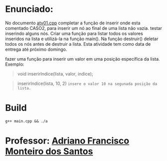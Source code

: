 # Enunciado:

No documento [atv01.cpp](https://github.com/andrrff/CC/tree/main/Estrutura%20de%20Dados/atv01) completar a função de inserir onde esta comentado CASO2, para inserir um nó ao final de uma lista não vazia. testar inserindo alguns nós. Criar uma função para listar todos os valores inseridos na lista e utilizá-la na função main(). Na função destruir() deletar todos os nós antes de destruir a lista. Esta atividade tem como data de entrega até próximo domingo.

fazer uma função para inserir um valor em uma posição específica da lista. 
Exemplo:


> void inserirIndice(lista, valor, indice);



> inserirIndice(lista, 10, 2)  ``insere o valor 10 na segunada posição da lista.``

# Build
`g++ main.cpp && ./a`

# Professor: [Adriano Francisco Monteiro dos Santos]()
